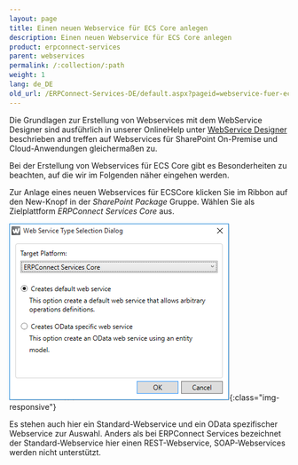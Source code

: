```yaml
---
layout: page
title: Einen neuen Webservice für ECS Core anlegen
description: Einen neuen Webservice für ECS Core anlegen
product: erpconnect-services
parent: webservices
permalink: /:collection/:path
weight: 1
lang: de_DE
old_url: /ERPConnect-Services-DE/default.aspx?pageid=webservice-fuer-ecscore-anlegen
---
```


Die Grundlagen zur Erstellung von Webservices mit dem WebService Designer sind ausführlich in unserer OnlineHelp unter [WebService Designer](../../ecs-de/webservice-designer/) beschrieben and treffen auf Webservices für SharePoint On-Premise und Cloud-Anwendungen gleichermaßen zu.  

Bei der Erstellung von Webservices für ECS Core gibt es Besonderheiten zu beachten, auf die wir im Folgenden näher eingehen werden.

Zur Anlage eines neuen Webservices für ECSCore klicken Sie im Ribbon auf den New-Knopf in der *SharePoint Package* Gruppe. Wählen Sie als Zielplattform *ERPConnect Services Core* aus. 

![ecscore-webservices1](/img/content/ecscore-webservices1.png){:class="img-responsive"}

Es stehen auch hier ein Standard-Webservice und ein OData spezifischer Webservice zur Auswahl. Anders als bei ERPConnect Services bezeichnet der Standard-Webservice hier einen REST-Webservice, SOAP-Webservices werden nicht unterstützt. 
